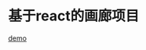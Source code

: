 基于react的画廊项目
======================
[demo](http://htmlpreview.github.io/?https://github.com/CathyFel/gallery-react/blob/master/src/index.html)

